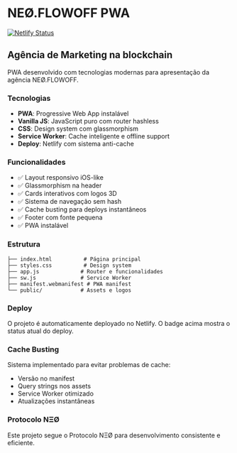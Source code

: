 # NEØ.FLOWOFF PWA

[![Netlify Status](https://api.netlify.com/api/v1/badges/720bef8f-9a14-4807-ae2f-b41fbdb6cd44/deploy-status)](https://app.netlify.com/projects/flowoff)

## Agência de Marketing na blockchain

PWA desenvolvido com tecnologias modernas para apresentação da agência NEØ.FLOWOFF.

### Tecnologias

- **PWA**: Progressive Web App instalável
- **Vanilla JS**: JavaScript puro com router hashless
- **CSS**: Design system com glassmorphism
- **Service Worker**: Cache inteligente e offline support
- **Deploy**: Netlify com sistema anti-cache

### Funcionalidades

- ✅ Layout responsivo iOS-like
- ✅ Glassmorphism na header
- ✅ Cards interativos com logos 3D
- ✅ Sistema de navegação sem hash
- ✅ Cache busting para deploys instantâneos
- ✅ Footer com fonte pequena
- ✅ PWA instalável

### Estrutura

```text
├── index.html          # Página principal
├── styles.css          # Design system
├── app.js             # Router e funcionalidades
├── sw.js              # Service Worker
├── manifest.webmanifest # PWA manifest
└── public/            # Assets e logos
```

### Deploy

O projeto é automaticamente deployado no Netlify. O badge acima mostra o status atual do deploy.

### Cache Busting

Sistema implementado para evitar problemas de cache:

- Versão no manifest
- Query strings nos assets
- Service Worker otimizado
- Atualizações instantâneas

### Protocolo NΞØ

Este projeto segue o Protocolo NΞØ para desenvolvimento consistente e eficiente.
